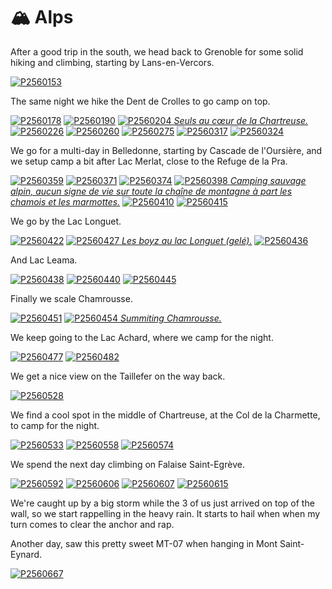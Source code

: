 # 🏔 Alps

After a good trip in the south, we head back to Grenoble for some solid
hiking and climbing, starting by Lans-en-Vercors.

[![P2560153](/photos/hd/P2560153.jpg)](/photos/P2560153.md)

The same night we hike the Dent de Crolles to go camp on top.

[![P2560178](/photos/hd/P2560178.jpg)](/photos/P2560178.md)
[![P2560190](/photos/hd/P2560190.jpg)](/photos/P2560190.md)
[![P2560204](/photos/hd/P2560204.jpg) *Seuls au cœur de la Chartreuse.*](/photos/P2560204.md)
[![P2560226](/photos/hd/P2560226.jpg)](/photos/P2560226.md)
[![P2560260](/photos/hd/P2560260.jpg)](/photos/P2560260.md)
[![P2560275](/photos/hd/P2560275.jpg)](/photos/P2560275.md)
[![P2560317](/photos/hd/P2560317.jpg)](/photos/P2560317.md)
[![P2560324](/photos/hd/P2560324.jpg)](/photos/P2560324.md)

We go for a multi-day in Belledonne, starting by Cascade de l'Oursière,
and we setup camp a bit after Lac Merlat, close to the Refuge de la Pra.

[![P2560359](/photos/hd/P2560359.jpg)](/photos/P2560359.md)
[![P2560371](/photos/hd/P2560371.jpg)](/photos/P2560371.md)
[![P2560374](/photos/hd/P2560374.jpg)](/photos/P2560374.md)
[![P2560398](/photos/hd/P2560398.jpg) *Camping sauvage alpin, aucun signe de vie sur toute la chaîne de montagne à part les chamois et les marmottes.*](/photos/P2560398.md)
[![P2560410](/photos/hd/P2560410.jpg)](/photos/P2560410.md)
[![P2560415](/photos/hd/P2560415.jpg)](/photos/P2560415.md)

We go by the Lac Longuet.

[![P2560422](/photos/hd/P2560422.jpg)](/photos/P2560422.md)
[![P2560427](/photos/hd/P2560427.jpg) *Les boyz au lac Longuet (gelé).*](/photos/P2560427.md)
[![P2560436](/photos/hd/P2560436.jpg)](/photos/P2560436.md)

And Lac Leama.

[![P2560438](/photos/hd/P2560438.jpg)](/photos/P2560438.md)
[![P2560440](/photos/hd/P2560440.jpg)](/photos/P2560440.md)
[![P2560445](/photos/hd/P2560445.jpg)](/photos/P2560445.md)

Finally we scale Chamrousse.

[![P2560451](/photos/hd/P2560451.jpg)](/photos/P2560451.md)
[![P2560454](/photos/hd/P2560454.jpg) *Summiting Chamrousse.*](/photos/P2560454.md)

We keep going to the Lac Achard, where we camp for the night.

[![P2560477](/photos/hd/P2560477.jpg)](/photos/P2560477.md)
[![P2560482](/photos/hd/P2560482.jpg)](/photos/P2560482.md)

We get a nice view on the Taillefer on the way back.

[![P2560528](/photos/hd/P2560528.jpg)](/photos/P2560528.md)

We find a cool spot in the middle of Chartreuse, at the Col de la
Charmette, to camp for the night.

[![P2560533](/photos/hd/P2560533.jpg)](/photos/P2560533.md)
[![P2560558](/photos/hd/P2560558.jpg)](/photos/P2560558.md)
[![P2560574](/photos/hd/P2560574.jpg)](/photos/P2560574.md)

We spend the next day climbing on Falaise Saint-Egrève.

[![P2560592](/photos/hd/P2560592.jpg)](/photos/P2560592.md)
[![P2560606](/photos/hd/P2560606.jpg)](/photos/P2560606.md)
[![P2560607](/photos/hd/P2560607.jpg)](/photos/P2560607.md)
[![P2560615](/photos/hd/P2560615.jpg)](/photos/P2560615.md)

We're caught up by a big storm while the 3 of us just arrived on top of
the wall, so we start rappelling in the heavy rain. It starts to hail
when when my turn comes to clear the anchor and rap.

Another day, saw this pretty sweet MT-07 when hanging in Mont Saint-Eynard.

[![P2560667](/photos/hd/P2560667.jpg)](/photos/P2560667.md)
